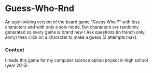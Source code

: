 # Guess-Who-Rnd

An ugly looking version of the board game "Guess Who ?" with less characters and with only a solo mode. But characters are randomly 
generated so every game is brand new ! Ask questions (in french only, sorry) then click on a character to make a guess (2 attempts max).

### Context

I made this game for my computer science option project in high school (year 2015).
